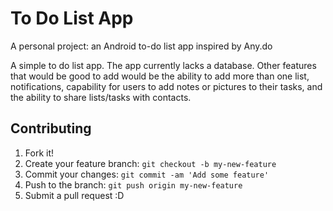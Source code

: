 
# To Do List App
A personal project: an Android to-do list app inspired by Any.do

A simple to do list app. The app currently lacks a database. Other features that would be good to add would be the ability to add more than one list, notifications, capability for users to add notes or pictures to their tasks, and the ability to share lists/tasks with contacts. 

## Contributing
1. Fork it!
2. Create your feature branch: `git checkout -b my-new-feature`
3. Commit your changes: `git commit -am 'Add some feature'`
4. Push to the branch: `git push origin my-new-feature`
5. Submit a pull request :D
